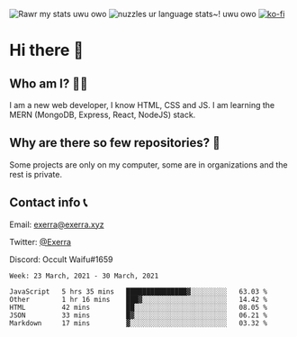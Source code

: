 ![Rawr my stats uwu owo](https://github-readme-stats.vercel.app/api?username=Exerra&show_icons=true&theme=buefy)
![nuzzles ur language stats~! uwu owo](https://github-readme-stats.vercel.app/api/top-langs/?username=Exerra&layout=compact)
[![ko-fi](https://www.ko-fi.com/img/githubbutton_sm.svg)](https://ko-fi.com/X8X130H96)
# Hi there 👋
## Who am I? 🙋‍♀️
I am a new web developer, I know HTML, CSS and JS. I am learning the MERN (MongoDB, Express, React, NodeJS) stack.
## Why are there so few repositories? 🤔
Some projects are only on my computer, some are in organizations and the rest is private.
## Contact info 📞
Email: [exerra@exerra.xyz](mailto:exerra@exerra.xyz)

Twitter: [@Exerra](https://twitter.com/exerra)

Discord: Occult Waifu#1659

<!--START_SECTION:waka-->
```text
Week: 23 March, 2021 - 30 March, 2021

JavaScript   5 hrs 35 mins   ███████████████▓░░░░░░░░░   63.03 % 
Other        1 hr 16 mins    ███▓░░░░░░░░░░░░░░░░░░░░░   14.42 % 
HTML         42 mins         ██░░░░░░░░░░░░░░░░░░░░░░░   08.05 % 
JSON         33 mins         █▓░░░░░░░░░░░░░░░░░░░░░░░   06.21 % 
Markdown     17 mins         ▓░░░░░░░░░░░░░░░░░░░░░░░░   03.32 % 
```
<!--END_SECTION:waka-->

